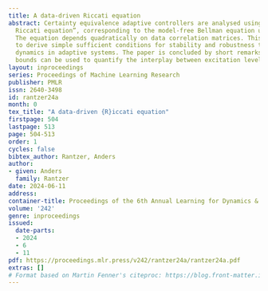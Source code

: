 ```yaml
---
title: A data-driven Riccati equation
abstract: Certainty equivalence adaptive controllers are analysed using a “data-driven
  Riccati equation”, corresponding to the model-free Bellman equation used in Q-learning.
  The equation depends quadratically on data correlation matrices. This makes it possible
  to derive simple sufficient conditions for stability and robustness to unmodeled
  dynamics in adaptive systems. The paper is concluded by short remarks on how the
  bounds can be used to quantify the interplay between excitation levels and robustness.
layout: inproceedings
series: Proceedings of Machine Learning Research
publisher: PMLR
issn: 2640-3498
id: rantzer24a
month: 0
tex_title: "A data-driven {R}iccati equation"
firstpage: 504
lastpage: 513
page: 504-513
order: 1
cycles: false
bibtex_author: Rantzer, Anders
author:
- given: Anders
  family: Rantzer
date: 2024-06-11
address:
container-title: Proceedings of the 6th Annual Learning for Dynamics & Control Conference
volume: '242'
genre: inproceedings
issued:
  date-parts:
  - 2024
  - 6
  - 11
pdf: https://proceedings.mlr.press/v242/rantzer24a/rantzer24a.pdf
extras: []
# Format based on Martin Fenner's citeproc: https://blog.front-matter.io/posts/citeproc-yaml-for-bibliographies/
---
```

